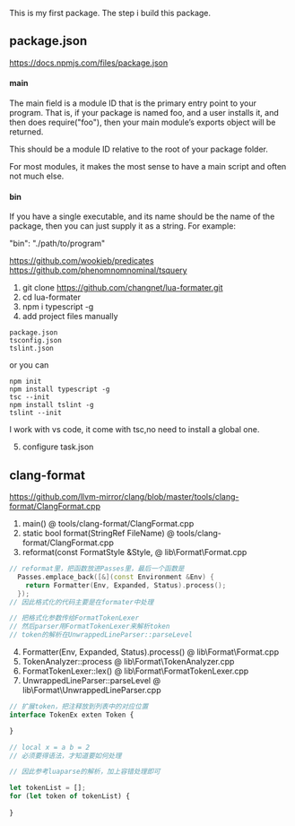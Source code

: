 This is my first package.
The step i build this package.

## package.json
https://docs.npmjs.com/files/package.json

#### main
The main field is a module ID that is the primary entry point to your program. That is, if your package is named foo, and a user installs it, and then does require("foo"), then your main module’s exports object will be returned.

This should be a module ID relative to the root of your package folder.

For most modules, it makes the most sense to have a main script and often not much else.

#### bin
If you have a single executable, and its name should be the name of the package, then you can just supply it as a string. For example:

"bin": "./path/to/program"

https://github.com/wookieb/predicates
https://github.com/phenomnomnominal/tsquery

1. git clone https://github.com/changnet/lua-formater.git
2. cd lua-formater
3. npm i typescript -g
4. add project files manually
```shell
package.json
tsconfig.json
tslint.json
```
or you can

```shell
npm init
npm install typescript -g
tsc --init
npm install tslint -g
tslint --init
```
I work with vs code, it come with tsc,no need to install a global one.

5. configure task.json

## clang-format
https://github.com/llvm-mirror/clang/blob/master/tools/clang-format/ClangFormat.cpp

1. main() @ tools/clang-format/ClangFormat.cpp
2. static bool format(StringRef FileName) @ tools/clang-format/ClangFormat.cpp
3. reformat(const FormatStyle &Style, @ lib\Format\Format.cpp
```cpp
// reformat里，把函数放进Passes里，最后一个函数是
  Passes.emplace_back([&](const Environment &Env) {
    return Formatter(Env, Expanded, Status).process();
  });
// 因此格式化的代码主要是在formater中处理

// 把格式化参数传给FormatTokenLexer
// 然后parser用FormatTokenLexer来解析token
// token的解析在UnwrappedLineParser::parseLevel
```
4. Formatter(Env, Expanded, Status).process() @ lib\Format\Format.cpp
5. TokenAnalyzer::process @ lib\Format\TokenAnalyzer.cpp
5. FormatTokenLexer::lex() @ lib\Format\FormatTokenLexer.cpp
6. UnwrappedLineParser::parseLevel @ lib\Format\UnwrappedLineParser.cpp

```ts
// 扩展token，把注释放到列表中的对应位置
interface TokenEx exten Token {

}

// local x = a b = 2
// 必须要得语法，才知道要如何处理

// 因此参考luaparse的解析，加上容错处理即可

let tokenList = [];
for (let token of tokenList) {
    
}
```
